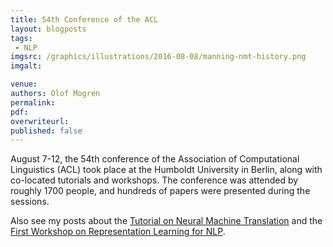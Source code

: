 ```yaml
---
title: 54th Conference of the ACL
layout: blogposts
tags:
 - NLP
imgsrc: /graphics/illustrations/2016-08-08/manning-nmt-history.png
imgalt: 

venue: 
authors: Olof Mogren
permalink:
pdf: 
overwriteurl: 
published: false
---
```


August 7-12, the 54th conference of the Association of Computational Linguistics (ACL) took place at the Humboldt University in Berlin, along with co-located tutorials and workshops. The conference was attended by roughly 1700 people, and hundreds of papers were presented during the sessions.

Also see my posts about the [Tutorial on Neural Machine Translation](http://mogren.one/blog/2016/08/08/trends-in-neural-machine-translation.html) and the [First Workshop on Representation Learning for NLP](http://mogren.one/blog/2016/08/11/representation-learning-for-nlp.html).
